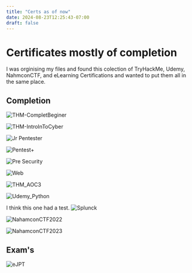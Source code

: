 ```yaml
---
title: "Certs as of now"
date: 2024-08-23T12:25:43-07:00
draft: false
---
```


# Certificates mostly of completion

I was orginising my files and found this colection of TryHackMe, Udemy, NahmconCTF, and eLearning Certifications and wanted to put them all in the same place. 

## Completion

![THM-CompletBeginer](/certs/THM-CompletBeginer.png)

![THM-IntroInToCyber](/certs/THM-IntroInToCS.png)

![Jr Pentester](/certs/THM-Jr-PenTest.png)

![Pentest+](/certs/THM-Pentest+.png)

![Pre Security](/certs/THM-PreSec.png)

![Web](/certs/THM-Web.png)

![THM_AOC3](/certs/THM_AOC3-2021.png)

![Udemy_Python](/certs/Udemy_Python_DA-V.png)

I think this one had a test.
![Splunck](/certs/Splunk-eLearning.png)

![NahamconCTF2022](/certs/NahamCon2022_jmk112358.png)

![NahamconCTF2023](/certs/NahamconCTF2023.png)

## Exam's

![eJPT](/certs/eJPTCertification.png)


